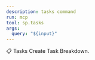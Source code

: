 ```yaml
---
description: tasks command
run: mcp
tool: sp.tasks
args:
  query: "${input}"
---
```


📋 Tasks
Create Task Breakdown.